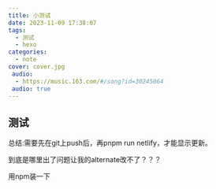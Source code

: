 ```yaml
---
title: 小测试
date: 2023-11-09 17:38:07
tags:
  - 测试
  - hexo
categories:
  - note
cover: cover.jpg
 audio:
  - https://music.163.com/#/song?id=30245064
 audio: true
---
```

## 测试
总结:需要先在git上push后，再pnpm run netlify，才能显示更新。

到底是哪里出了问题让我的alternate改不了？？？

用npm装一下